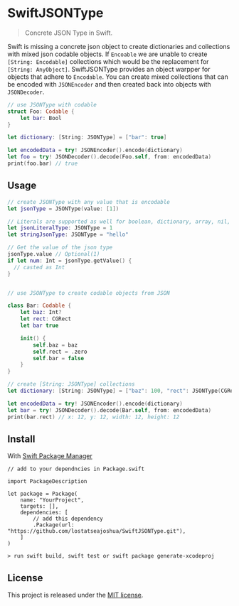 # SwiftJSONType
> Concrete JSON Type in Swift. 

Swift is missing a concrete json object to create dictionaries and collections with mixed json codable objects.
If `Encoable` we are unable to create `[String: Encodable]` collections which would be the replacement for `[String: AnyObject]`.
SwiftJSONType provides an object warpper for objects that adhere to `Encodable`. You can create mixed collections that can be encoded with `JSONEncoder` and then created back into objects with `JSONDecoder`.

```swift
// use JSONType with codable
struct Foo: Codable {
    let bar: Bool
}

let dictionary: [String: JSONType] = ["bar": true]

let encodedData = try! JSONEncoder().encode(dictionary)
let foo = try! JSONDecoder().decode(Foo.self, from: encodedData)
print(foo.bar) // true
```

## Usage

```swift
// create JSONType with any value that is encodable
let jsonType = JSONType(value: [1])

// Literals are supported as well for boolean, dictionary, array, nil, float, and string
let jsonLiteralType: JSONType = 1
let stringJsonType: JSONType = "hello"

// Get the value of the json type
jsonType.value // Optional(1)
if let num: Int = jsonType.getValue() {
  // casted as Int
}


// use JSONType to create codable objects from JSON

class Bar: Codable {
    let baz: Int?
    let rect: CGRect
    let bar true

    init() {
        self.baz = baz
        self.rect = .zero
        self.bar = false
    }
}

// create [String: JSONType] collections
let dictionary: [String: JSONType] = ["baz": 100, "rect": JSONType(CGRect(x: 12, y: 12, width: 12, height: 12)), "bar": true]

let encodedData = try! JSONEncoder().encode(dictionary)
let bar = try! JSONDecoder().decode(Bar.self, from: encodedData)
print(bar.rect) // x: 12, y: 12, width: 12, height: 12
```

## Install

With [Swift Package Manager](https://swift.org/package-manager/)

```
// add to your dependncies in Package.swift

import PackageDescription

let package = Package(
    name: "YourProject",
    targets: [],
    dependencies: [
        // add this dependency
        .Package(url: "https://github.com/lostatseajoshua/SwiftJSONType.git"),
    ]
)

> run swift build, swift test or swift package generate-xcodeproj
```

## License

This project is released under the [MIT license](https://github.com/lostatseajoshua/SwiftJSONType/blob/master/LICENSE).

